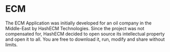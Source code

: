 # ECM
The ECM Application was initially developed for an oil company in the Middle-East by HashECM Technologies. Since the project was not compensated for, HashECM decided to open source its intellectual property and open it to all. You are free to download it, run, modify and share without limits.
